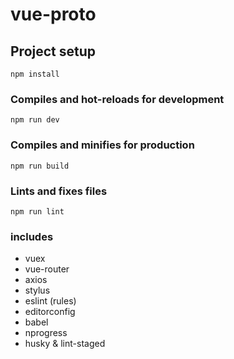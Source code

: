 # vue-proto

## Project setup
```
npm install
```

### Compiles and hot-reloads for development
```
npm run dev
```

### Compiles and minifies for production
```
npm run build
```

### Lints and fixes files
```
npm run lint
```

### includes

 - vuex
 - vue-router
 - axios
 - stylus
 - eslint (rules)
 - editorconfig
 - babel
 - nprogress
 - husky & lint-staged
